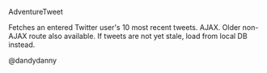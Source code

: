 AdventureTweet

Fetches an entered Twitter user's 10 most recent tweets.
AJAX. Older non-AJAX route also available.
If tweets are not yet stale, load from local DB instead.

@dandydanny
